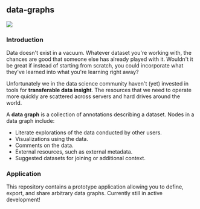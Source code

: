 ## data-graphs

![](https://i.imgur.com/pIB73KV.png)

### Introduction 

Data doesn't exist in a vacuum. Whatever dataset you're working with, the chances are good that someone else has already played with it. Wouldn't it be great if instead of starting from scratch, you could incorporate what they've learned into what you're learning right away?

Unfortunately we in the data science community haven't (yet) invested in tools for **transferable data insight**. The resources that we need to operate more quickly are scattered across servers and hard drives around the world.

A **data graph** is a collection of annotations describing a dataset. Nodes in a data graph include:

* Literate explorations of the data conducted by other users.
* Visualizations using the data.
* Comments on the data.
* External resources, such as external metadata.
* Suggested datasets for joining or additional context.


### Application

This repository contains a prototype application allowing you to define, export, and share arbitrary data graphs. Currently still in active development!